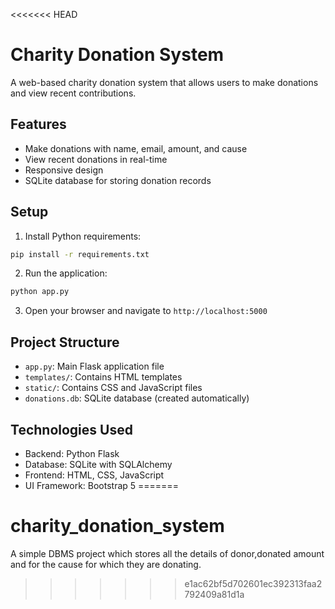 <<<<<<< HEAD
# Charity Donation System

A web-based charity donation system that allows users to make donations and view recent contributions.

## Features

- Make donations with name, email, amount, and cause
- View recent donations in real-time
- Responsive design
- SQLite database for storing donation records

## Setup

1. Install Python requirements:
```bash
pip install -r requirements.txt
```

2. Run the application:
```bash
python app.py
```

3. Open your browser and navigate to `http://localhost:5000`

## Project Structure

- `app.py`: Main Flask application file
- `templates/`: Contains HTML templates
- `static/`: Contains CSS and JavaScript files
- `donations.db`: SQLite database (created automatically)

## Technologies Used

- Backend: Python Flask
- Database: SQLite with SQLAlchemy
- Frontend: HTML, CSS, JavaScript
- UI Framework: Bootstrap 5
=======
# charity_donation_system
A simple DBMS project which stores all the details of donor,donated amount and for the cause for which they are donating.
>>>>>>> e1ac62bf5d702601ec392313faa2792409a81d1a
